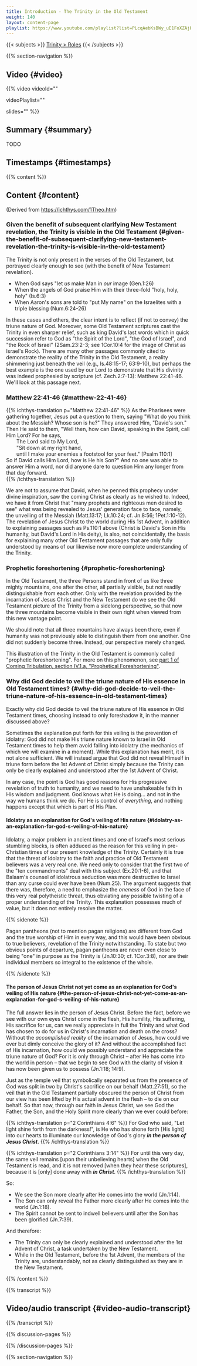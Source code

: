```yaml
---
title: Introduction - The Trinity in the Old Testament
weight: 140
layout: content-page
playlist: https://www.youtube.com/playlist?list=PLcqAebKsBWy_uE1FoXZAjHKMHV1wWcAD8
---
```


{{< subjects >}}
<a href="/subject-index/#trinity-roles">Trinity > Roles</a>
{{< /subjects >}}

{{% section-navigation %}}

## Video {#video}

{{% video
videoId=""

videoPlaylist=""

slides=""
%}}

## Summary {#summary}

TODO

## Timestamps {#timestamps}



{{% content %}}

## Content {#content}

(Derived from https://ichthys.com/1Theo.htm)

<!-- --- -->

### Given the benefit of subsequent clarifying New Testament revelation, the Trinity is visible in the Old Testament {#given-the-benefit-of-subsequent-clarifying-new-testament-revelation-the-trinity-is-visible-in-the-old-testament}

The Trinity is not only present in the verses of the Old Testament, but portrayed clearly enough to see (with the benefit of New Testament revelation).
- When God says "let *us* make Man in *our* image (Gen.1:26)
- When the angels of God praise Him with their three-fold "holy, holy, holy" (Is.6:3)
- When Aaron's sons are told to "put My name" on the Israelites with a triple blessing (Num.6:24-26)

In these cases and others, the clear intent is to reflect (if not to convey) the triune nature of God. Moreover, some Old Testament scriptures cast the Trinity in even sharper relief, such as king David's last words which in quick succession refer to God as "the Spirit of the Lord", "the God of Israel", and "the Rock of Israel" (2Sam.23:2-3; see 1Cor.10:4 for the image of Christ as Israel's Rock). There are many other passages commonly cited to demonstrate the reality of the Trinity in the Old Testament, a reality shimmering just beneath the veil (e.g., Is.48:15-17; 63:9-10), but perhaps the best example is the one used by our Lord to demonstrate that His divinity was indeed prophesied by scripture (cf. Zech.2:7-13): Matthew 22:41-46. We'll look at this passage next.

<!-- --- -->

### Matthew 22:41-46 {#matthew-22-41-46}

{{% ichthys-translation p="Matthew 22:41-46" %}}
As the Pharisees were gathering together, Jesus put a question to them, saying "What do you think about the Messiah? Whose son is he?" They answered Him, "David's son." Then He said to them, "Well then, how can David, speaking in the Spirit, call Him Lord? For he says,  
&emsp;&emsp;The Lord said to My Lord,  
&emsp;&emsp;"Sit down at my right hand,  
&emsp;&emsp;until I make your enemies a footstool for your feet." [Psalm 110:1]  
So if David calls Him Lord, how is He his Son?" And no one was able to answer Him a word, nor did anyone dare to question Him any longer from that day forward.                  
{{% /ichthys-translation %}}

We are not to assume that David, when he penned this prophecy under divine inspiration, saw the coming Christ as clearly as he wished to. Indeed, we have it from Christ that "many prophets and righteous men desired to see" what was being revealed to Jesus' generation face to face, namely, the unveiling of the Messiah (Matt.13:17; Lk.10:24; cf. Jn.8:56; 1Pet.1:10-12). The revelation of Jesus Christ to the world during His 1st Advent, in addition to explaining passages such as Ps.110:1 above (Christ is David's Son in His humanity, but David's Lord in His deity), is also, not coincidentally, the basis for explaining many other Old Testament passages that are only fully understood by means of our likewise now more complete understanding of the Trinity.

<!-- --- -->

### Prophetic foreshortening {#prophetic-foreshortening}

In the Old Testament, the three Persons stand in front of us like three mighty mountains, one after the other, all partially visible, but not readily distinguishable from each other. Only with the revelation provided by the incarnation of Jesus Christ and the New Testament do we see the Old Testament picture of the Trinity from a sidelong perspective, so that now the three mountains become visible in their own right when viewed from this new vantage point.

We should note that all three mountains have always been there, even if humanity was not previously able to distinguish them from one another. One did not suddenly become three. Instead, our perspective merely changed.

This illustration of the Trinity in the Old Testament is commonly called "prophetic foreshortening". For more on this phenomenon, see [part 1 of Coming Tribulation, section IV.1.a, "Prophetical Foreshortening"](https://ichthys.com/Tribulation-Part1.htm#Foreshortening).

<!-- --- -->

### Why did God decide to veil the triune nature of His essence in Old Testament times? {#why-did-god-decide-to-veil-the-triune-nature-of-his-essence-in-old-testament-times}

Exactly why did God decide to veil the triune nature of His essence in Old Testament times, choosing instead to only foreshadow it, in the manner discussed above?

Sometimes the explanation put forth for this veiling is the prevention of idolatry: God did not make His triune nature known to Israel in Old Testament times to help them avoid falling into idolatry (the mechanics of which we will examine in a moment). While this explanation has merit, it is not alone sufficient. We will instead argue that God did not reveal Himself in triune form before the 1st Advent of Christ simply because the Trinity can only be clearly explained and understood after the 1st Advent of Christ.

In any case, the point is God has good reasons for His progressive revelation of truth to humanity, and we need to have unshakeable faith in His wisdom and judgment. God knows what He is doing... and not in the way we humans think we do. For He is control of *everything*, and nothing happens except that which is part of His Plan.

<!-- --- -->

#### Idolatry as an explanation for God's veiling of His nature {#idolatry-as-an-explanation-for-god-s-veiling-of-his-nature}

Idolatry, a major problem in ancient times and one of Israel's most serious stumbling blocks, is often adduced as the reason for this veiling in pre-Christian times of our present knowledge of the Trinity. Certainly it is true that the threat of idolatry to the faith and practice of Old Testament believers was a very real one. We need only to consider that the first two of the "ten commandments" deal with this subject (Ex.20:1-6), and that Balaam's counsel of idolatrous seduction was more destructive to Israel than any curse could ever have been (Num.25). The argument suggests that there was, therefore, a need to emphasize the *oneness* of God in the face of this very real polytheistic threat, thus obviating any possible twisting of a proper understanding of the Trinity. This explanation possesses much of value, but it does not entirely resolve the matter.

{{% sidenote %}}

Pagan pantheons (not to mention pagan religions) are different from God and the true worship of Him in every way, and this would have been obvious to true believers, revelation of the Trinity notwithstanding. To state but two obvious points of departure, pagan pantheons are never even close to being "one" in purpose as the Trinity is (Jn.10:30; cf. 1Cor.3:8), nor are their individual members so integral to the existence of the whole.

{{% /sidenote %}}

<!-- --- -->

#### The person of Jesus Christ not yet come as an explanation for God's veiling of His nature {#the-person-of-jesus-christ-not-yet-come-as-an-explanation-for-god-s-veiling-of-his-nature}

The full answer lies in the person of Jesus Christ. Before the fact, before we see with our own eyes Christ come in the flesh, His humility, His suffering, His sacrifice for us, can we really appreciate in full the Trinity and what God has chosen to do for us in Christ's incarnation and death on the cross? Without the *accomplished reality* of the incarnation of Jesus, how could we ever but dimly conceive the glory of it? And without the accomplished fact of His incarnation, how could we possibly understand and appreciate the triune nature of God? For it is only through Christ – after He has come into the world in person – that we begin to see God with the clarity of vision it has now been given us to possess (Jn.1:18; 14:9).

<!-- --- -->

Just as the temple veil that symbolically separated us from the presence of God was split in two by Christ's sacrifice on our behalf (Matt.27:51), so the veil that in the Old Testament partially obscured the person of Christ from our view has been lifted by His actual advent in the flesh – to die on our behalf. So that now, through our faith in Jesus Christ, we see God the Father, the Son, and the Holy Spirit more clearly than we ever could before:

{{% ichthys-translation p="2 Corinthians 4:6" %}}
For God who said, "Let light shine forth from the darkness!", is He who has shone forth [His light] into our hearts to illuminate our knowledge of God's glory ***in the person of Jesus Christ***.
{{% /ichthys-translation %}}

{{% ichthys-translation p="2 Corinthians 3:14" %}}
For until this very day, the same veil remains [upon their unbelieving hearts] when the Old Testament is read, and it is not removed [when they hear these scriptures], because it is [only] done away with ***in Christ***.
{{% /ichthys-translation %}}

<!-- --- -->

So:

- We see the Son more clearly after He comes into the world (Jn.1:14).
- The Son can only reveal the Father more clearly after He comes into the world (Jn.1:18).
- The Spirit cannot be sent to indwell believers until after the Son has been glorified (Jn.7:39).

And therefore:

- The Trinity can only be clearly explained and understood after the 1st Advent of Christ, a task undertaken by the New Testament.
- While in the Old Testament, before the 1st Advent, the members of the Trinity are, understandably, not as clearly distinguished as they are in the New Testament.

{{% /content %}}

{{% transcript %}}

## Video/audio transcript {#video-audio-transcript}



{{% /transcript %}}

{{% discussion-pages %}}

{{% /discussion-pages %}}

{{% section-navigation %}}

